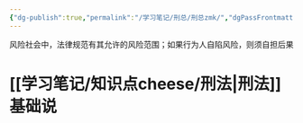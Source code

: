 ```yaml
---
{"dg-publish":true,"permalink":"/学习笔记/刑总/刑总zmk/","dgPassFrontmatter":true,"created":"2024-09-22T15:21:49.528+08:00","updated":"2024-09-24T15:40:40.614+08:00"}
---
```


风险社会中，法律规范有其允许的风险范围；如果行为人自陷风险，则须自担后果
# [[学习笔记/知识点cheese/刑法\|刑法]]基础说
